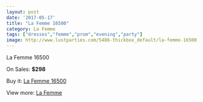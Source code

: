```yaml
---
layout: post
date: '2017-05-17'
title: "La Femme 16500"
category: La Femme
tags: ["dresses","femme","prom","evening","party"]
image: http://www.lustparties.com/5486-thickbox_default/la-femme-16500.jpg
---
```

La Femme 16500

On Sales: **$298**
<a href="https://www.lustparties.com/en/la-femme/1841-la-femme-16500.html"><amp-img layout="responsive" width="600" height="600" src="//www.lustparties.com/5486-thickbox_default/la-femme-16500.jpg" alt="La Femme 16500 0" /></a>
<a href="https://www.lustparties.com/en/la-femme/1841-la-femme-16500.html"><amp-img layout="responsive" width="600" height="600" src="//www.lustparties.com/5487-thickbox_default/la-femme-16500.jpg" alt="La Femme 16500 1" /></a>

Buy it: [La Femme 16500](https://www.lustparties.com/en/la-femme/1841-la-femme-16500.html "La Femme 16500")

View more: [La Femme](https://www.lustparties.com/en/4-la-femme "La Femme")